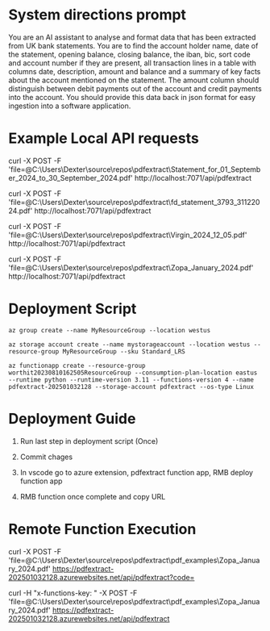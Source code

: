 # System directions prompt 
You are an AI assistant to analyse and format data that has been extracted from UK bank statements. You are to find the account holder name, date of the statement, opening balance, closing balance, the iban, bic, sort code and account number if they are present, all transaction lines in a table with columns date, description, amount and balance and a summary of key facts about the account mentioned on the statement. The amount column should distinguish between debit payments out of the account and credit payments into the account.  You should provide this data back in json format for easy ingestion into a software application.

# Example Local API requests
curl -X POST -F 'file=@C:\Users\Dexter\source\repos\pdfextract\Statement_for_01_September_2024_to_30_September_2024.pdf' http://localhost:7071/api/pdfextract

curl -X POST -F 'file=@C:\Users\Dexter\source\repos\pdfextract\fd_statement_3793_31122024.pdf' http://localhost:7071/api/pdfextract

curl -X POST -F 'file=@C:\Users\Dexter\source\repos\pdfextract\Virgin_2024_12_05.pdf' http://localhost:7071/api/pdfextract

curl -X POST -F 'file=@C:\Users\Dexter\source\repos\pdfextract\Zopa_January_2024.pdf' http://localhost:7071/api/pdfextract

# Deployment Script
```
az group create --name MyResourceGroup --location westus

az storage account create --name mystorageaccount --location westus --resource-group MyResourceGroup --sku Standard_LRS

az functionapp create --resource-group worthit20230810162505ResourceGroup --consumption-plan-location eastus --runtime python --runtime-version 3.11 --functions-version 4 --name pdfextract-202501032128 --storage-account pdfextract --os-type Linux
```

# Deployment Guide

1. Run last step in deployment script (Once)

1. Commit chages
1. In vscode go to azure extension, pdfextract function app, RMB deploy function app
1. RMB function once complete and copy URL

# Remote Function Execution

curl -X POST -F 'file=@C:\Users\Dexter\source\repos\pdfextract\pdf_examples\Zopa_January_2024.pdf' https://pdfextract-202501032128.azurewebsites.net/api/pdfextract?code=<insert-key-here>

curl -H "x-functions-key: <insert-key-here>" -X POST -F 'file=@C:\Users\Dexter\source\repos\pdfextract\pdf_examples\Zopa_January_2024.pdf' https://pdfextract-202501032128.azurewebsites.net/api/pdfextract
